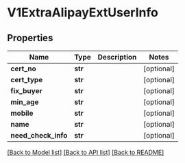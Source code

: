 # V1ExtraAlipayExtUserInfo

## Properties
Name | Type | Description | Notes
------------ | ------------- | ------------- | -------------
**cert_no** | **str** |  | [optional] 
**cert_type** | **str** |  | [optional] 
**fix_buyer** | **str** |  | [optional] 
**min_age** | **str** |  | [optional] 
**mobile** | **str** |  | [optional] 
**name** | **str** |  | [optional] 
**need_check_info** | **str** |  | [optional] 

[[Back to Model list]](../README.md#documentation-for-models) [[Back to API list]](../README.md#documentation-for-api-endpoints) [[Back to README]](../README.md)



